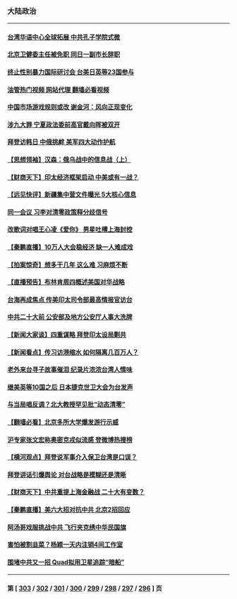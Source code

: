 ### 大陆政治
---
#### [台湾华语中心全球拓展 中共孔子学院式微](../../pages/ncid277/n13745484.md?05261245) 
#### [北京卫健委主任被免职 同日一副市长辞职](../../pages/ncid277/n13745420.md?05261245) 
#### [终止性别暴力国际研讨会 台美日英等23国参与](../../pages/ncid277/n13745455.md?05261245) 
#### [油管热门视频 网站代理 翻墙必看视频](http://209.222.30.114:81/youtube.html?05261245)
#### [中国市场游戏规则或改 谢金河：风向正现变化](../../pages/ncid277/n13745383.md?05261245) 
#### [涉九大罪 宁夏政法委前高官戴向晖被双开](../../pages/ncid277/n13745421.md?05261245) 
#### [拜登访韩日 中俄挑衅 美军四大动作护航](../../pages/ncid277/n13745423.md?05261245) 
#### [【思想领袖】汉森：俄乌战中的信息战（上）](../../pages/ncid277/n13709254.md?05261245) 
#### [【财商天下】印太经济框架启动 中美或有一战？](../../pages/ncid277/n13745214.md?05261245) 
#### [【远见快评】新疆集中营文件曝光 5大核心信息](../../pages/ncid277/n13745312.md?05261245) 
#### [同一会议 习李对清零政策释分歧信号](../../pages/ncid277/n13745273.md?05261245) 
#### [改歌词对唱王心凌《爱你》 男星吐槽上海封控](../../pages/ncid277/n13745219.md?05261245) 
#### [【秦鹏直播】10万人大会稳经济 缺一人难成戏](../../pages/ncid277/n13745294.md?05261245) 
#### [【拍案惊奇】想多干几年 这么难 习麻烦不断](../../pages/ncid277/n13745170.md?05261245) 
#### [【直播预告】布林肯周四概述美国对华战略](../../pages/ncid277/n13745109.md?05261245) 
#### [台海再成焦点 传美印太司令部最高情报官访台](../../pages/ncid277/n13744969.md?05261245) 
#### [中共二十大前 公安部及地方公安厅人事大洗牌](../../pages/ncid277/n13745022.md?05261245) 
#### [【新闻大家谈】四重谋略 拜登印太设局剿共](../../pages/ncid277/n13744616.md?05261245) 
#### [【新闻看点】传习访港缩水 如何隔离几百万人？](../../pages/ncid277/n13744426.md?05261245) 
#### [老外来台寻子故事催泪 纪录片浓浓台湾人情味](../../pages/ncid277/n13744778.md?05261245) 
#### [继美英等10国之后 日本捷克世卫大会为台发声](../../pages/ncid277/n13744722.md?05261245) 
#### [与当局唱反调？北大教授罕见批“动态清零”](../../pages/ncid277/n13744643.md?05261245) 
#### [【翻墙必看】北京多所大学爆发游行示威](../../pages/ncid277/n13744610.md?05261245) 
#### [沪专家张文宏称奥密克戎似流感 登微博热搜榜](../../pages/ncid277/n13744510.md?05261245) 
#### [【横河观点】拜登说军事介入保卫台湾是口误？](../../pages/ncid277/n13744504.md?05261245) 
#### [拜登讲话引爆舆论 对台战略是模糊还是清晰](../../pages/ncid277/n13744490.md?05261245) 
#### [【财商天下】中共重提上海金融战 二十大有变数？](../../pages/ncid277/n13744442.md?05261245) 
#### [【秦鹏直播】美六大招对抗中共 北京2招回应](../../pages/ncid277/n13744499.md?05261245) 
#### [阿汤哥戏服挑战中共 飞行夹克绣中华民国旗](../../pages/ncid277/n13744450.md?05261245) 
#### [害怕被割韭菜？杨颖一天内注销4间工作室](../../pages/ncid277/n13744479.md?05261245) 
#### [围堵中共又一招 Quad拟用卫星追踪“暗船”](../../pages/ncid277/n13744412.md?05261245) 

---
#### 第 [ [303](./303.md?05261245) / [302](./302.md?05261245) / [301](./301.md?05261245) / [300](./300.md?05261245) / [299](./299.md?05261245) / [298](./298.md?05261245) / [297](./297.md?05261245) / [296](./296.md?05261245) ] 页
